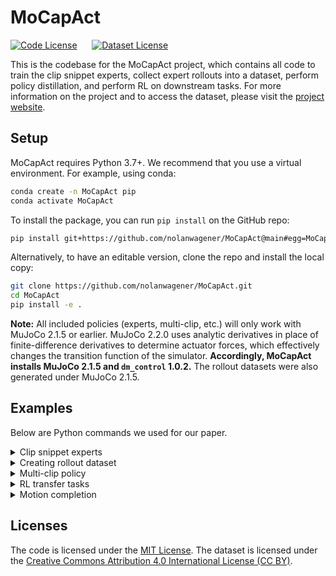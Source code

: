 # MoCapAct
[![Code License](https://img.shields.io/badge/License-MIT-yellow.svg)](https://opensource.org/licenses/MIT) &nbsp;&nbsp;&nbsp;&nbsp; [![Dataset License](https://i.creativecommons.org/l/by/4.0/88x31.png)](https://creativecommons.org/licenses/by/4.0/)

This is the codebase for the MoCapAct project, which contains all code to train the clip snippet experts, collect expert rollouts into a dataset, perform policy distillation, and perform RL on downstream tasks.
For more information on the project and to access the dataset, please visit the [project website](https://mhauskn.github.io/mocapact.github.io/).

## Setup
MoCapAct requires Python 3.7+.
We recommend that you use a virtual environment.
For example, using conda:
```bash
conda create -n MoCapAct pip
conda activate MoCapAct
```

To install the package, you can run `pip install` on the GitHub repo:
```bash
pip install git+https://github.com/nolanwagener/MoCapAct@main#egg=MoCapAct
```

Alternatively, to have an editable version, clone the repo and install the local copy:
```bash
git clone https://github.com/nolanwagener/MoCapAct.git
cd MoCapAct
pip install -e .
```

**Note:** All included policies (experts, multi-clip, etc.) will only work with MuJoCo 2.1.5 or earlier.
MuJoCo 2.2.0 uses analytic derivatives in place of finite-difference derivatives to determine actuator forces, which effectively changes the transition function of the simulator.
**Accordingly, MoCapAct installs MuJoCo 2.1.5 and `dm_control` 1.0.2.**
The rollout datasets were also generated under MuJoCo 2.1.5.

## Examples

Below are Python commands we used for our paper.

<details>
<summary>Clip snippet experts</summary>

Training a clip snippet expert:
```bash
python mocapact/clip_expert/train.py \
  --clip_id [CLIP_ID] `# e.g., CMU_016_22` \
  --start_step [START_STEP] `# e.g., 0` \
  --max_steps [MAX_STEPS] `# e.g., 210 (can be larger than clip length)` \
  --n_workers [N_CPU] `# e.g., 8` \
  --log_root experts \
  $(cat cfg/clip_expert/train.txt)
```

Evaluating a clip snippet expert (numerical evaluation and visual evaluation):
```bash
python mocapact/clip_expert/evaluate.py \
  --policy_root [POLICY_ROOT] `# e.g., experts/CMU_016-22-0-82/0/eval_rsi/model` \
  --n_workers [N_CPU] `# e.g., 8` \
  --n_eval_episodes 1000 `# set to 0 to just run the visualizer` \
  $(cat cfg/clip_expert/evaluate.txt)
```
</details>

<details>
<summary>Creating rollout dataset</summary>

Rolling out a collection of experts and collecting into a dataset:
```bash
python mocapact/distillation/rollout_experts.py \
  --input_dirs [EXPERT_ROOT] `# e.g., experts` \
  --n_workers [N_CPU] `# e.g., 8` \
  --device [DEVICE] `# e.g., cuda` \
  --output_path dataset/file_name_ignored.hdf5 \
  $(cat cfg/rollout.txt)
```
</details>

<details>
<summary>Multi-clip policy</summary>

Training a multi-clip policy on the entire MoCapAct dataset:
```bash
source scripts/get_all_clips.sh [PATH_TO_DATASET]
python mocapact/distillation/train.py \
  --train_dataset_paths $train \
  --val_dataset_paths $val \
  --dataset_metrics_path $metrics \
  --extra_clips $clips \
  --output_root multi_clip/all \
  --gpus 0 `# indices of GPUs` \
  --model.config.embed_size 60 \
  --eval.n_workers [N_CPU] `# e.g., 16` \
  $(cat cfg/multi_clip/train.txt)
```

Training a multi-clip policy on the locomotion subset of the MoCapAct dataset:
```bash
source scripts/get_locomotion_clips.sh [PATH_TO_DATASET]
python mocapact/distillation/train.py \
  --train_dataset_paths $train \
  --dataset_metrics_path $metrics \
  --extra_clips $clips \
  --output_root multi_clip/locomotion \
  --gpus 0 `# indices of GPUs` \
  --model.config.embed_size 20 \
  --eval.n_workers [N_CPU] `# e.g., 16` \
  $(cat cfg/multi_clip/train.txt)
```

Evaluating a multi-clip policy on all the snippets within the MoCapAct dataset (numerical evaluation and visual evaluation):
```bash
source scripts/get_all_clips.sh [PATH_TO_DATASET]
python mocapact/distillation/evaluate.py \
  --policy_path [POLICY_PATH] `# e.g., multi_clip/all/eval/train_rsi/best_model.ckpt` \
  --clip_snippets $snippets \
  --n_workers [N_CPU] `# e.g., 8` \
  --device [DEVICE] `# e.g., cuda` \
  --n_eval_episodes 1000 `# set to 0 to just run the visualizer` \
  $(cat cfg/multi_clip/evaluate.txt)
```
</details>

<details>
<summary>RL transfer tasks</summary>

Training a task policy (here, with a pre-defined low-level policy):
```bash
python mocapact/transfer/train.py \
  --log_root [LOG_ROOT] `# e.g., transfer/go_to_target` \
  $(cat cfg/transfer/train.txt) \
  $(cat cfg/transfer/go_to_target.txt) `# set to cfg/transfer/velocity_control.txt for velocity control` \
  $(cat cfg/transfer/with_low_level.txt) `# set to cfg/transfer/no_low_level.txt for no low-level policy`
```

Evaluating a task policy:
```bash
python mocapact/transfer/evaluate.py \
  --model_root [MODEL_ROOT] `# e.g., transfer/go_to_target/0/eval/model` \
  --task [TASK] `# e.g., mocapact/transfer/config.py:go_to_target or velocity_control`
```
</details>

<details>
<summary>Motion completion</summary>

Training a GPT policy on the entire MoCapAct dataset:
```bash
source scripts/get_all_clips.sh [PATH_TO_DATASET]
python mocapact/distillation/train.py \
  --train_dataset_paths $train \
  --val_dataset_paths $val \
  --dataset_metrics_path $metrics \
  --output_root motion_completion \
  $(cat cfg/motion_completion/train.txt)
```

Performing motion completion with a trained GPT policy:
```bash
python mocapact/distillation/motion_completion.py \
  --policy_path [POLICY_PATH] `# e.g., motion_completion/model/last.ckpt` \
  --expert_root [EXPERT_ROOT] `# e.g., experts` \
  --clip_snippet [CLIP_SNIPPET] `# e.g., CMU_016_22` \
  --n_workers [N_CPU] `# e.g., 8` \
  --device [DEVICE] `# e.g., cuda` \
  --n_eval_episodes 100 `# Set to 0 to just run the visualizer` \
  $(cat cfg/motion_completion/evaluate.txt)
```
To generate a prompt, we also input a path to the directory of snippet experts.
Alternatively, you can pass a path to a multi-clip policy through `--distillation_path`, though it will likely produce lower-quality prompts than the snippet experts.
</details>

## Licenses
The code is licensed under the [MIT License](https://opensource.org/licenses/MIT).
The dataset is licensed under the [Creative Commons Attribution 4.0 International License (CC BY)](https://creativecommons.org/licenses/by/4.0/).
